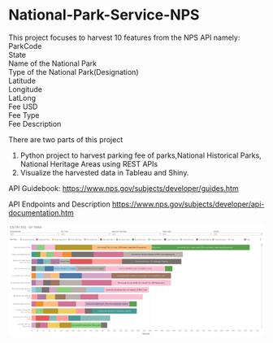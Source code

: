# National-Park-Service-NPS
This project focuses to harvest 10 features from the NPS API namely: 
ParkCode <br />
State <br />
Name of the National Park <br />
Type of the National Park(Designation) <br />
Latitude <br />
Longitude  <br />
LatLong  <br />
Fee USD  <br />
Fee Type <br />
Fee Description <br />



There are two parts of this project
1. Python project to harvest parking fee of parks,National Historical Parks, National Heritage Areas using REST APIs
2. Visualize the harvested data in Tableau and Shiny.

API Guidebook:
https://www.nps.gov/subjects/developer/guides.htm

API Endpoints and Description
https://www.nps.gov/subjects/developer/api-documentation.htm


![Pic2](Tableau_Dashboard_viz.png)
